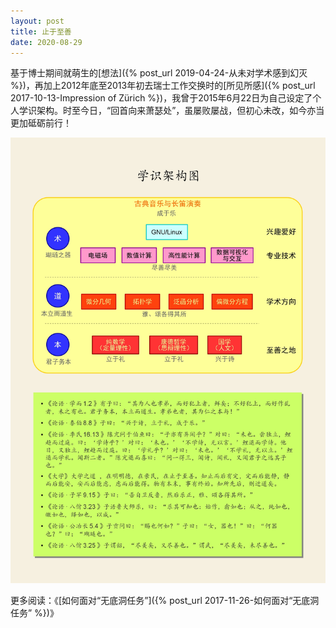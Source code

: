 ```yaml
---
layout: post
title: 止于至善
date: 2020-08-29
---
```


基于博士期间就萌生的[想法]({% post_url 2019-04-24-从未对学术感到幻灭 %})，再加上2012年底至2013年初去瑞士工作交换时的[所见所感]({% post_url 2017-10-13-Impression of Zürich %})，我曾于2015年6月22日为自己设定了个人学识架构。时至今日，“回首向来萧瑟处”，虽屡败屡战，但初心未改，如今亦当更加砥砺前行！

![](/figures/p75606492.jpg)

更多阅读：《[如何面对“无底洞任务”]({% post_url 2017-11-26-如何面对“无底洞任务” %})》
